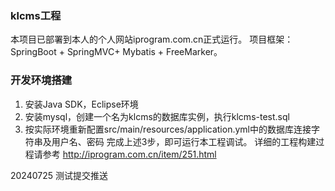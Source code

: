 ### klcms工程
本项目已部署到本人的个人网站iprogram.com.cn正式运行。
项目框架： SpringBoot + SpringMVC+ Mybatis + FreeMarker。

### 开发环境搭建
1. 安装Java SDK，Eclipse环境
2. 安装mysql，创建一个名为klcms的数据库实例，执行klcms-test.sql
3. 按实际环境重新配置src/main/resources/application.yml中的数据库连接字符串及用户名、密码
完成上述3步，即可运行本工程调试。 详细的工程构建过程请参考 http://iprogram.com.cn/item/251.html

20240725 测试提交推送
